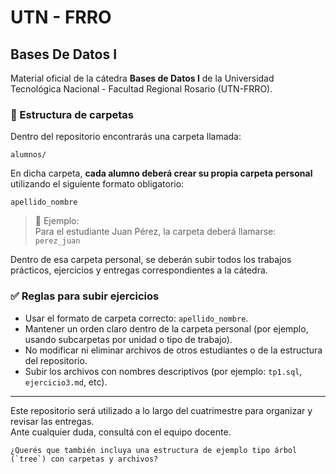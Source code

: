 # UTN - FRRO 
## Bases De Datos I

Material oficial de la cátedra **Bases de Datos I** de la Universidad Tecnológica Nacional - Facultad Regional Rosario (UTN-FRRO).

### 📁 Estructura de carpetas

Dentro del repositorio encontrarás una carpeta llamada:

```
alumnos/
```

En dicha carpeta, **cada alumno deberá crear su propia carpeta personal** utilizando el siguiente formato obligatorio:

```
apellido_nombre
```

> 📌 Ejemplo:  
> Para el estudiante Juan Pérez, la carpeta deberá llamarse:  
> `perez_juan`

Dentro de esa carpeta personal, se deberán subir todos los trabajos prácticos, ejercicios y entregas correspondientes a la cátedra.

### ✅ Reglas para subir ejercicios

- Usar el formato de carpeta correcto: `apellido_nombre`.
- Mantener un orden claro dentro de la carpeta personal (por ejemplo, usando subcarpetas por unidad o tipo de trabajo).
- No modificar ni eliminar archivos de otros estudiantes o de la estructura del repositorio.
- Subir los archivos con nombres descriptivos (por ejemplo: `tp1.sql`, `ejercicio3.md`, etc).

---

Este repositorio será utilizado a lo largo del cuatrimestre para organizar y revisar las entregas.  
Ante cualquier duda, consultá con el equipo docente.
```
¿Querés que también incluya una estructura de ejemplo tipo árbol (`tree`) con carpetas y archivos?

